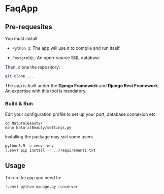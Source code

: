 # FaqApp

## Pre-requesites

You must install

* `Python 3`: The app will use it to compile and run itself

* `PostgreSQL`: An open-source SQL database

Then, clone the repository:

```bash
git clone ....
```

The app is built under the **Django Framework** and **Django Rest Framework**.
An expertise with this tool is mandatory.

### Build & Run

Edit your configuration profile to set up your port, database connexion etc

```
cd NaturalBeauty/
nano NaturalBeauty/settings.py
```

Installing the package may suit some users

```bash
python3.9 -m venv .env
(.env) pip install -r ../requirements.txt
```

## Usage

To run the app you need to:

```
(.env) python manage.py runserver
```


